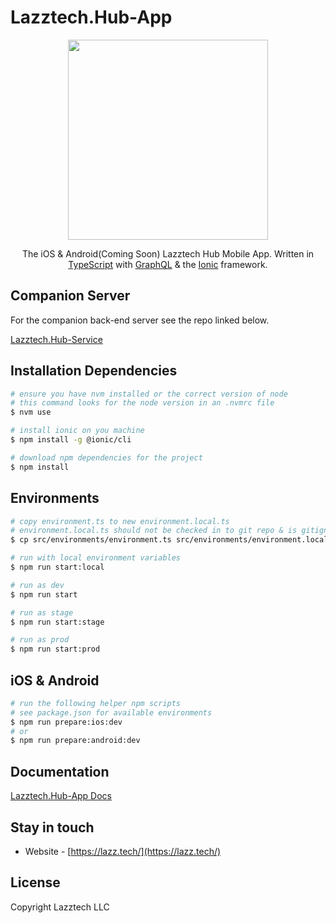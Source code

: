 # Lazztech.Hub-App

<p align="center">
  <a href="https://lazz.tech/software/" target="blank"><img src="https://lazz.tech/images/lazztech_icon.png" width="320"/></a>
</p>
  
  <p align="center">The iOS & Android(Coming Soon) Lazztech Hub Mobile App. Written in <a href="https://www.typescriptlang.org/" target="blank">TypeScript</a> with <a href="https://graphql.org/" target="blank">GraphQL</a> & the <a href="https://nestjs.com/" target="blank">Ionic</a> framework.</p>
    <p align="center">
</p>

## Companion Server

For the companion back-end server see the repo linked below.

[Lazztech.Hub-Service](https://github.com/Lazztech/Lazztech.Hub-Service)

## Installation Dependencies

```bash
# ensure you have nvm installed or the correct version of node
# this command looks for the node version in an .nvmrc file
$ nvm use
```

```bash
# install ionic on you machine
$ npm install -g @ionic/cli
```

```bash
# download npm dependencies for the project
$ npm install
```

## Environments

```bash
# copy environment.ts to new environment.local.ts
# environment.local.ts should not be checked in to git repo & is gitignored
$ cp src/environments/environment.ts src/environments/environment.local.ts

# run with local environment variables
$ npm run start:local

# run as dev
$ npm run start

# run as stage
$ npm run start:stage

# run as prod
$ npm run start:prod
```

## iOS & Android

```bash
# run the following helper npm scripts
# see package.json for available environments
$ npm run prepare:ios:dev
# or
$ npm run prepare:android:dev
```

<!-- ## Test

```bash
# unit tests
$ npm run test

# e2e tests
$ npm run test:e2e

# test coverage
$ npm run test:cov
``` -->

## Documentation

[Lazztech.Hub-App Docs](https://lazztech-hub-app.netlify.app/)

## Stay in touch

- Website - [https://lazz.tech/](https://lazz.tech/)

## License

Copyright Lazztech LLC
